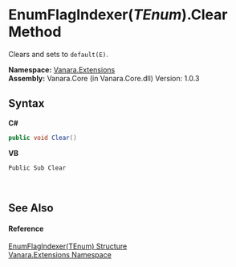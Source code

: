 # EnumFlagIndexer(*TEnum*).Clear Method 
 

Clears and sets to `default(E)`.

**Namespace:**&nbsp;<a href="9abe54ff-18ce-e333-beed-30e855655381">Vanara.Extensions</a><br />**Assembly:**&nbsp;Vanara.Core (in Vanara.Core.dll) Version: 1.0.3

## Syntax

**C#**<br />
``` C#
public void Clear()
```

**VB**<br />
``` VB
Public Sub Clear
```

<br />

## See Also


#### Reference
<a href="9bf6d8f0-02ad-950e-9721-68dfefdb4bca">EnumFlagIndexer(TEnum) Structure</a><br /><a href="9abe54ff-18ce-e333-beed-30e855655381">Vanara.Extensions Namespace</a><br />